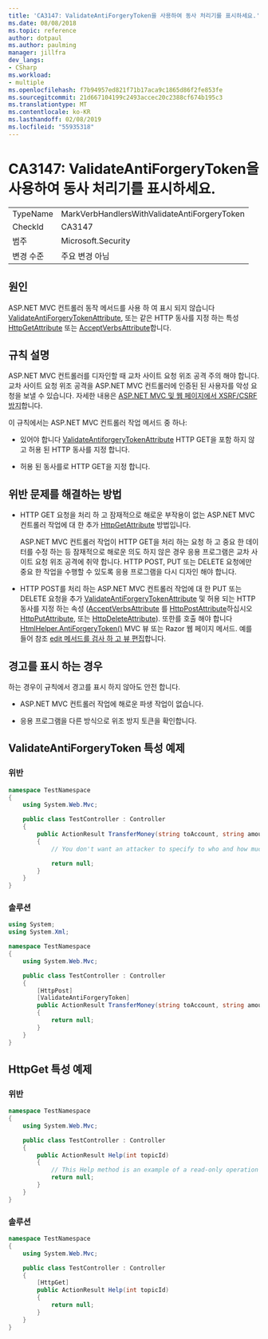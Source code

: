 ```yaml
---
title: 'CA3147: ValidateAntiForgeryToken을 사용하여 동사 처리기를 표시하세요.'
ms.date: 08/08/2018
ms.topic: reference
author: dotpaul
ms.author: paulming
manager: jillfra
dev_langs:
- CSharp
ms.workload:
- multiple
ms.openlocfilehash: f7b94957ed821f71b17aca9c1865d86f2fe853fe
ms.sourcegitcommit: 21d667104199c2493accec20c2388cf674b195c3
ms.translationtype: MT
ms.contentlocale: ko-KR
ms.lasthandoff: 02/08/2019
ms.locfileid: "55935318"
---
```

# <a name="ca3147-mark-verb-handlers-with-validateantiforgerytoken"></a>CA3147: ValidateAntiForgeryToken을 사용하여 동사 처리기를 표시하세요.

|||
|-|-|
|TypeName|MarkVerbHandlersWithValidateAntiForgeryToken|
|CheckId|CA3147|
|범주|Microsoft.Security|
|변경 수준|주요 변경 아님|

## <a name="cause"></a>원인

ASP.NET MVC 컨트롤러 동작 메서드를 사용 하 여 표시 되지 않습니다 [ValidateAntiForgeryTokenAttribute](/previous-versions/aspnet/web-frameworks/dd492108(v=vs.118)), 또는 같은 HTTP 동사를 지정 하는 특성 [HttpGetAttribute](/previous-versions/aspnet/web-frameworks/ee470993(v%3dvs.118)) 또는 [ AcceptVerbsAttribute](/previous-versions/aspnet/web-frameworks/dd470553%28v%3dvs.118%29)합니다.

## <a name="rule-description"></a>규칙 설명

ASP.NET MVC 컨트롤러를 디자인할 때 교차 사이트 요청 위조 공격 주의 해야 합니다. 교차 사이트 요청 위조 공격을 ASP.NET MVC 컨트롤러에 인증된 된 사용자를 악성 요청을 보낼 수 있습니다. 자세한 내용은 [ASP.NET MVC 및 웹 페이지에서 XSRF/CSRF 방지](/aspnet/mvc/overview/security/xsrfcsrf-prevention-in-aspnet-mvc-and-web-pages)합니다.

이 규칙에서는 ASP.NET MVC 컨트롤러 작업 메서드 중 하나:

- 있어야 합니다 [ValidateAntiforgeryTokenAttribute](/previous-versions/aspnet/web-frameworks/dd492108%28v%3dvs.118%29) HTTP GET을 포함 하지 않고 허용 된 HTTP 동사를 지정 합니다.

- 허용 된 동사를로 HTTP GET을 지정 합니다.

## <a name="how-to-fix-violations"></a>위반 문제를 해결하는 방법

- HTTP GET 요청을 처리 하 고 잠재적으로 해로운 부작용이 없는 ASP.NET MVC 컨트롤러 작업에 대 한 추가 [HttpGetAttribute](/previous-versions/aspnet/web-frameworks/ee470993%28v%3dvs.118%29) 방법입니다.

   ASP.NET MVC 컨트롤러 작업이 HTTP GET을 처리 하는 요청 하 고 중요 한 데이터를 수정 하는 등 잠재적으로 해로운 의도 하지 않은 경우 응용 프로그램은 교차 사이트 요청 위조 공격에 취약 합니다.  HTTP POST, PUT 또는 DELETE 요청에만 중요 한 작업을 수행할 수 있도록 응용 프로그램을 다시 디자인 해야 합니다.

- HTTP POST를 처리 하는 ASP.NET MVC 컨트롤러 작업에 대 한 PUT 또는 DELETE 요청을 추가 [ValidateAntiForgeryTokenAttribute](/previous-versions/aspnet/web-frameworks/dd492108(v=vs.118)) 및 허용 되는 HTTP 동사를 지정 하는 속성 ([AcceptVerbsAttribute](/previous-versions/aspnet/web-frameworks/dd470553%28v%3dvs.118%29) 를 [HttpPostAttribute](/previous-versions/aspnet/web-frameworks/ee264023%28v%3dvs.118%29)하십시오 [HttpPutAttribute](/previous-versions/aspnet/web-frameworks/ee470909%28v%3dvs.118%29), 또는 [HttpDeleteAttribute](/previous-versions/aspnet/web-frameworks/ee470917%28v%3dvs.118%29)). 또한를 호출 해야 합니다 [HtmlHelper.AntiForgeryToken()](/previous-versions/aspnet/web-frameworks/dd504812%28v%3dvs.118%29) MVC 뷰 또는 Razor 웹 페이지 메서드. 예를 들어 참조 [edit 메서드를 검사 하 고 뷰 편집](/aspnet/mvc/overview/getting-started/introduction/examining-the-edit-methods-and-edit-view)합니다.

## <a name="when-to-suppress-warnings"></a>경고를 표시 하는 경우

하는 경우이 규칙에서 경고를 표시 하지 않아도 안전 합니다.

- ASP.NET MVC 컨트롤러 작업에 해로운 파생 작업이 없습니다.

- 응용 프로그램을 다른 방식으로 위조 방지 토큰을 확인합니다.

## <a name="validateantiforgerytoken-attribute-example"></a>ValidateAntiForgeryToken 특성 예제

### <a name="violation"></a>위반

```csharp
namespace TestNamespace
{
    using System.Web.Mvc;

    public class TestController : Controller
    {
        public ActionResult TransferMoney(string toAccount, string amount)
        {
            // You don't want an attacker to specify to who and how much money to transfer.

            return null;
        }
    }
}
```

### <a name="solution"></a>솔루션

```csharp
using System;
using System.Xml;

namespace TestNamespace
{
    using System.Web.Mvc;

    public class TestController : Controller
    {
        [HttpPost]
        [ValidateAntiForgeryToken]
        public ActionResult TransferMoney(string toAccount, string amount)
        {
            return null;
        }
    }
}
```

## <a name="httpget-attribute-example"></a>HttpGet 특성 예제

### <a name="violation"></a>위반

```csharp
namespace TestNamespace
{
    using System.Web.Mvc;

    public class TestController : Controller
    {
        public ActionResult Help(int topicId)
        {
            // This Help method is an example of a read-only operation with no harmful side effects.
            return null;
        }
    }
}
```

### <a name="solution"></a>솔루션

```csharp
namespace TestNamespace
{
    using System.Web.Mvc;

    public class TestController : Controller
    {
        [HttpGet]
        public ActionResult Help(int topicId)
        {
            return null;
        }
    }
}
```
